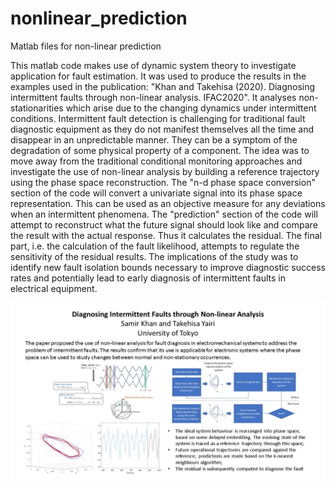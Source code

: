 # nonlinear_prediction
Matlab files for non-linear prediction

This matlab code makes use of dynamic system theory to investigate application for fault estimation. It was used to produce the results in the examples used in the publication: "Khan and Takehisa (2020). Diagnosing intermittent faults through non-linear analysis. IFAC2020". It analyses non-stationarities which arise due to the changing dynamics under intermittent conditions. Intermittent fault detection is challenging for traditional fault diagnostic equipment as they do not manifest themselves all the time and disappear in an unpredictable manner. They can be a symptom of the degradation of some physical property of a component. The idea was to move away from the traditional conditional monitoring approaches and investigate the use of non-linear analysis by building a reference trajectory using the phase space reconstruction. The "n-d phase space conversion" section of the code will convert a univariate signal into its phase space representation. This can be used as an objective measure for any deviations when an intermittent phenomena. The "prediction" section of the code will attempt to reconstruct what the future signal should look like and compare the result with the actual response. Thus it calculates the residual. The final part, i.e. the calculation of the fault likelihood, attempts to regulate the sensitivity of the residual results. The implications of the study was to identify new fault isolation bounds necessary to improve diagnostic success rates and potentially lead to early diagnosis of intermittent faults in electrical equipment. 

![](https://github.com/drsamirkhan/nonlinear_prediction/blob/master/one_slide.jpg?raw=true)

